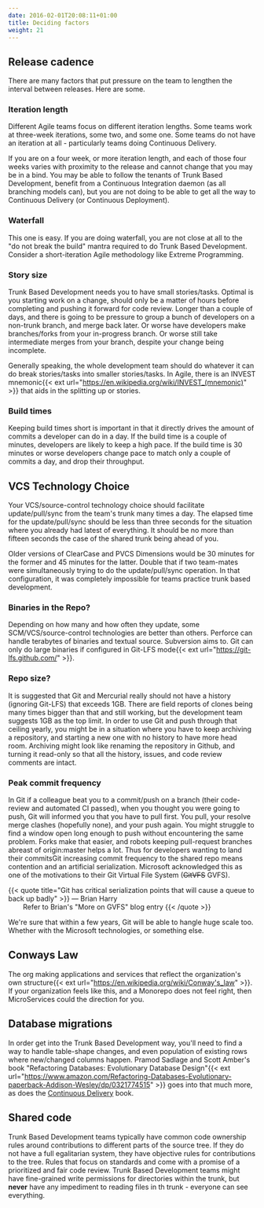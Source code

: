```yaml
---
date: 2016-02-01T20:08:11+01:00
title: Deciding factors
weight: 21
---
```


## Release cadence

There are many factors that put pressure on the team to lengthen the interval between releases. Here are some.

### Iteration length

Different Agile teams focus on different iteration lengths. Some teams work at three-week iterations, some two, 
and some one. Some teams do not have an iteration at all - particularly teams doing Continuous Delivery.

If you are on a four week, or more iteration length, and each of those four weeks varies with proximity to the 
release and cannot change that you may be in a bind. You may be able to follow the tenants of Trunk Based Development, 
benefit from a Continuous Integration daemon (as all branching models can), but you are not doing to be able to 
get all the way to Continuous Delivery (or Continuous Deployment).

### Waterfall

This one is easy. If you are doing waterfall, you are not close at all to the "do not break the build" mantra required
to do Trunk Based Development. Consider a short-iteration Agile methodology like Extreme Programming.

### Story size

Trunk Based Development needs you to have small stories/tasks. Optimal is you starting work on a change, should only be a matter
of hours before completing and pushing it forward for code review. Longer than a couple of days, and there is going to be 
pressure to group a bunch of developers on a non-trunk branch, and merge back later. Or worse have developers make 
branches/forks from your in-progress branch. Or worse still take intermediate merges from your branch, despite your 
change being incomplete.  

Generally speaking, the whole development team should do whatever it can do break stories/tasks into smaller stories/tasks. 
In Agile, there is an INVEST mnemonic{{< ext url="https://en.wikipedia.org/wiki/INVEST_(mnemonic)" >}} that aids in the splitting
up or stories.

### Build times

Keeping build times short is important in that it directly drives the amount of commits a developer can do in a day.
If the build time is a couple of minutes, developers are likely to keep a high pace. If the build time is 30 minutes or
worse developers change pace to match only a couple of commits a day, and drop their throughput.

## VCS Technology Choice

Your VCS/source-control technology choice should facilitate update/pull/sync from the team's trunk many times 
a day. The elapsed time for the update/pull/sync should be less than three seconds for the situation where you 
already had latest of everything. It should be no more than fifteen seconds the case of the shared trunk being ahead 
of you. 

Older versions of ClearCase and PVCS Dimensions would be 30 minutes for the former and 45 minutes for the latter. 
Double that if two team-mates were simultaneously trying to do the update/pull/sync operation. In that configuration, it 
was completely impossible for teams practice trunk based development.

### Binaries in the Repo?

Depending on how many and how often they update, some SCM/VCS/source-control technologies are better than others. 
Perforce can handle terabytes of binaries and textual source. Subversion aims to. Git can only do large binaries  if 
configured in Git-LFS mode{{< ext url="https://git-lfs.github.com/" >}}.

### Repo size?

It is suggested that Git and Mercurial really should not have a history (ignoring Git-LFS) that exceeds 1GB. There are field reports of clones being 
many times bigger than that and still working, but the development team suggests 1GB as the top limit. In order to use Git 
and push through that ceiling yearly, you might be in a situation where you have to keep archiving a repository, and starting 
a new one with no history to have more head room. Archiving might look like renaming the repository in Github, and turning it 
read-only so that all the history, issues, and code review comments are intact.

### Peak commit frequency

In Git if a colleague beat you to a commit/push on a branch (their code-review and automated CI passed), when you 
thought you were going to push, Git will informed you that you have to pull first. You pull, your resolve merge clashes 
(hopefully none), and your push again. You might struggle to find a window open long enough
to push without encountering the same problem. Forks make that easier, and robots keeping 
pull-request branches abreast of origin:master helps a lot. Thus for developers wanting to land their commitsGit increasing 
commit frequency to the 
shared repo means contention and an artificial serialization. Microsoft acknowledged this as one
of the motivations to their Git Virtual File System (~~GitVFS~~ GVFS).

{{< quote title="Git has critical serialization points that will cause a queue to back up badly" >}}
<span>&mdash; Brian Harry</span><br>
<span style="margin-left: 30px">Refer to Brian's "More on GVFS" blog entry<a target="_blank" href="https://blogs.msdn.microsoft.com/bharry/2017/02/07/more-on-gvfs/"><img src="/images/ext.png" alt=""></a></span>
{{< /quote >}}

We're sure that within a few years, Git will be able to hangle huge scale too. Whether with the Microsoft technologies, or 
something else.

## Conways Law

The org making applications and services that reflect the organization's own structure{{< ext url="https://en.wikipedia.org/wiki/Conway's_law" >}}. 
If your organization feels like this, and a Monorepo does not feel right, then MicroServices could the direction for you.

## Database migrations

In order get into the Trunk Based Development way, you'll need to find a way to handle table-shape changes, and even
population of existing rows where new/changed columns happen. Pramod Sadlage and Scott Amber's book 
"Refactoring Databases: Evolutionary Database Design"{{< ext url="https://www.amazon.com/Refactoring-Databases-Evolutionary-paperback-Addison-Wesley/dp/0321774515" >}}
goes into that much more, as does the [Continuous Delivery](/continuous-delivery/) book.

## Shared code

Trunk Based Development teams typically have common code ownership rules around contributions to different parts
of the source tree. If they do not have a full egalitarian system, they have objective rules for contributions to the tree. 
Rules that focus on standards and come with a promise of a prioritized and fair code review. Trunk Based Development 
teams might have fine-grained write permissions for directories within the trunk, but **never** have any impediment 
to reading files in th trunk - everyone can see everything.

<!-- ## Parallelization

## CI capacity

## QA style

## Environments

### Developer workstations

### Shared services infra

## Code review

## Live config changes

## Tech debt accumulation

## Incident handling

## Backlog management

-->